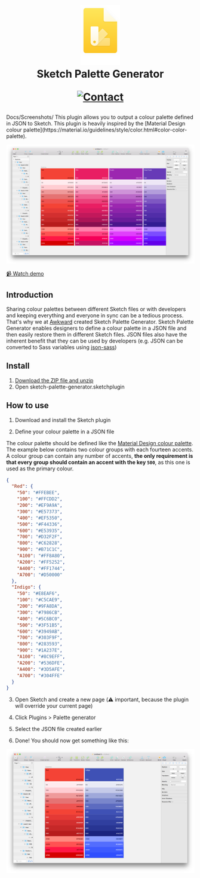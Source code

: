 <h1 align="center">
  <img src="Docs/icon.png" width="106" alt="icon"><br>
  Sketch Palette Generator<br>
  <p align="center">
  <a href="https://twitter.com/madeawkward">
    <img src="https://img.shields.io/badge/contact-madeawkward-blue.svg?style=flat" alt="Contact">
  </a>
</h1>
Docs/Screenshots/
This plugin allows you to output a colour palette defined in JSON to Sketch. This plugin is heavily inspired by the [Material Design colour palette](https://material.io/guidelines/style/color.html#color-color-palette).

![Screenshot](Docs/Screenshots/screenshot.png)

[📹 Watch demo](https://www.youtube.com/watch?v=bbrRPYByRx8)

## Introduction

Sharing colour palettes between different Sketch files or with developers and keeping everything and everyone in sync can be a tedious process. That's why we at [Awkward](https://awkward.co) created Sketch Palette Generator. Sketch Palette Generator enables designers to define a colour palette in a JSON file and then easily restore them in different Sketch files. JSON files also have the inherent benefit that they can be used by developers (e.g. JSON can be converted to Sass variables using [json-sass](https://github.com/acdlite/json-sass))

## Install

1. [Download the ZIP file and unzip](https://github.com/TimonVS/sketch-palette-generator/releases/download/v0.1/sketch-palette-generator.sketchplugin.zip)
2. Open sketch-palette-generator.sketchplugin

## How to use

1. Download and install the Sketch plugin

2. Define your colour palette in a JSON file

The colour palette should be defined like the [Material Design colour palette](https://material.io/guidelines/style/color.html#color-color-palette). The example below contains two colour groups with each fourteen accents. A colour group can contain any number of accents, **the only requirement is that every group should contain an accent with the key `500`**, as this one is used as the primary colour.

```json
{
  "Red": {
    "50": "#FFEBEE",
    "100": "#FFCDD2",
    "200": "#EF9A9A",
    "300": "#E57373",
    "400": "#EF5350",
    "500": "#F44336",
    "600": "#E53935",
    "700": "#D32F2F",
    "800": "#C62828",
    "900": "#B71C1C",
    "A100": "#FF8A80",
    "A200": "#FF5252",
    "A400": "#FF1744",
    "A700": "#D50000"
  },
  "Indigo": {
    "50": "#E8EAF6",
    "100": "#C5CAE9",
    "200": "#9FA8DA",
    "300": "#7986CB",
    "400": "#5C6BC0",
    "500": "#3F51B5",
    "600": "#3949AB",
    "700": "#303F9F",
    "800": "#283593",
    "900": "#1A237E",
    "A100": "#8C9EFF",
    "A200": "#536DFE",
    "A400": "#3D5AFE",
    "A700": "#304FFE"
  }
}
```

3. Open Sketch and create a new page (⚠️ important, because the plugin will override your current page)

3. Click Plugins > Palette generator

4. Select the JSON file created earlier

5. Done! You should now get something like this:

![Screenshot](Docs/Screenshots/screenshot-2.png)
